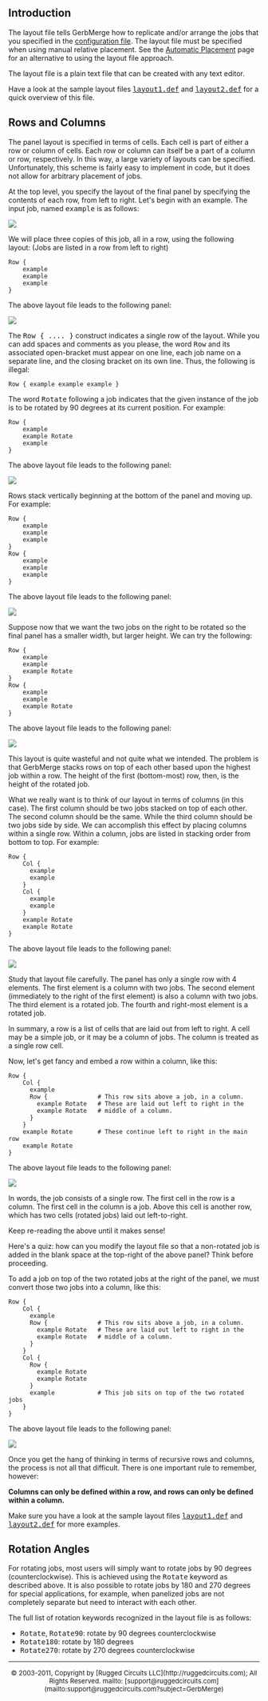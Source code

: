## Introduction

The layout file tells GerbMerge how to replicate and/or arrange the jobs that you specified in the [configuration file](cfgfile.md). The layout file must be specified when using manual relative placement. See the [Automatic Placement](autosearch.md) page for an alternative to using the layout file approach.

The layout file is a plain text file that can be created with any text editor.

Have a look at the sample layout files [<tt>layout1.def</tt>](layout1.def) and [<tt>layout2.def</tt>](layout2.def) for a quick overview of this file.

<a name="RowsCols"></a>
## Rows and Columns

The panel layout is specified in terms of cells. Each cell is part of either a row or column of cells. Each row or column can itself be a part of a column or row, respectively. In this way, a large variety of layouts can be specified. Unfortunately, this scheme is fairly easy to implement in code, but it does not allow for arbitrary placement of jobs.

At the top level, you specify the layout of the final panel by specifying the contents of each row, from left to right. Let's begin with an example. The input job, named <tt>example</tt> is as follows:

![](img/ex1.png)

We will place three copies of this job, all in a row, using the following layout: (Jobs are listed in a row from left to right)

    Row {
        example
        example
        example
    }

The above layout file leads to the following panel:

![](img/ex1a.png)

The <tt>Row { .... }</tt> construct indicates a single row of the layout. While you can add spaces and comments as you please, the word <tt>Row</tt> and its associated open-bracket must appear on one line, each job name on a separate line, and the closing bracket on its own line. Thus, the following is illegal:

    Row { example example example }

The word <tt>Rotate</tt> following a job indicates that the given instance of the job is to be rotated by 90 degrees at its current position. For example:

    Row {
        example
        example Rotate
        example
    }

The above layout file leads to the following panel:

![](img/ex1b.png)

Rows stack vertically beginning at the bottom of the panel and moving up. For example:

    Row {
        example
        example
        example
    }
    Row {
        example
        example
        example
    }

The above layout file leads to the following panel:

![](img/ex1c.png)

Suppose now that we want the two jobs on the right to be rotated so the final panel has a smaller width, but larger height. We can try the following:

    Row {
        example
        example
        example Rotate
    }
    Row {
        example
        example
        example Rotate
    }

The above layout file leads to the following panel:

![](img/ex1d.png)

This layout is quite wasteful and not quite what we intended. The problem is that GerbMerge stacks rows on top of each other based upon the highest job within a row. The height of the first (bottom-most) row, then, is the height of the rotated job.

What we really want is to think of our layout in terms of columns (in this case). The first column should be two jobs stacked on top of each other. The second column should be the same. While the third column should be two jobs side by side. We can accomplish this effect by placing columns within a single row. Within a column, jobs are listed in stacking order from bottom to top. For example:

    Row {
        Col {
          example
          example
        }
        Col {
          example
          example
        }
        example Rotate
        example Rotate
    }


The above layout file leads to the following panel:

![](img/ex1e.png)

Study that layout file carefully. The panel has only a single row with 4 elements. The first element is a column with two jobs. The second element (immediately to the right of the first element) is also a column with two jobs. The third element is a rotated job. The fourth and right-most element is a rotated job.

In summary, a row is a list of cells that are laid out from left to right. A cell may be a simple job, or it may be a column of jobs. The column is treated as a single row cell.

Now, let's get fancy and embed a row within a column, like this:

    Row {
        Col {
          example
          Row {              # This row sits above a job, in a column.
            example Rotate   # These are laid out left to right in the
            example Rotate   # middle of a column.
          }
        }
        example Rotate       # These continue left to right in the main row
        example Rotate
    }

The above layout file leads to the following panel:

![](img/ex1f.png)

In words, the job consists of a single row. The first cell in the row is a column. The first cell in the column is a job. Above this cell is another row, which has two cells (rotated jobs) laid out left-to-right.

Keep re-reading the above until it makes sense!

Here's a quiz: how can you modify the layout file so that a non-rotated job is added in the blank space at the top-right of the above panel? Think before proceeding.

To add a job on top of the two rotated jobs at the right of the panel, we must convert those two jobs into a column, like this:

    Row {
        Col {
          example
          Row {              # This row sits above a job, in a column.
            example Rotate   # These are laid out left to right in the
            example Rotate   # middle of a column.
          }
        }
        Col {
          Row {
            example Rotate
            example Rotate
          }
          example            # This job sits on top of the two rotated jobs
        }
    }

The above layout file leads to the following panel:

![](img/ex1g.png)

Once you get the hang of thinking in terms of recursive rows and columns, the process is not all that difficult. There is one important rule to remember, however:

**Columns can only be defined within a row, and rows can only be defined within a column.**

Make sure you have a look at the sample layout files [<tt>layout1.def</tt>](layout1.def) and [<tt>layout2.def</tt>](layout2.def) for more examples.

## Rotation Angles

For rotating jobs, most users will simply want to rotate jobs by 90 degrees (counterclockwise). This is achieved using the <tt>Rotate</tt> keyword as described above. It is also possible to rotate jobs by 180 and 270 degrees for special applications, for example, when panelized jobs are not completely separate but need to interact with each other.

The full list of rotation keywords recognized in the layout file is as follows:

* <tt>Rotate</tt>, <tt>Rotate90</tt>: rotate by 90 degrees counterclockwise
* <tt>Rotate180</tt>: rotate by 180 degrees
* <tt>Rotate270</tt>: rotate by 270 degrees counterclockwise

* * *

<center><font size="-1">© 2003-2011, Copyright by [Rugged Circuits LLC](http://ruggedcircuits.com); All Rights Reserved. mailto: [support@ruggedcircuits.com](mailto:support@ruggedcircuits.com?subject=GerbMerge)</font></center>
